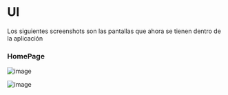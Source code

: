 # UI 
Los siguientes screenshots son las pantallas que ahora se tienen dentro de la aplicación

### HomePage
![image](https://user-images.githubusercontent.com/76458618/140650059-24b6328f-f60d-4fa7-af22-e0b47032bd3d.png)

![image](https://user-images.githubusercontent.com/76458618/142805110-074e495a-4d3b-4809-a77c-2a8877215bb3.png)


